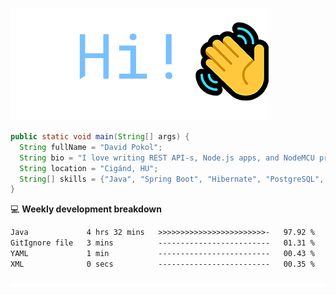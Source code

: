 ![Hi!](assets/images/hi.png)

```java
public static void main(String[] args) {
  String fullName = "David Pokol";
  String bio = "I love writing REST API-s, Node.js apps, and NodeMCU programs";
  String location = "Cigánd, HU";
  String[] skills = {"Java", "Spring Boot", "Hibernate", "PostgreSQL", "Git"};
}
```

💻 **Weekly development breakdown**
<!--START_SECTION:waka-->

```txt
Java             4 hrs 32 mins   >>>>>>>>>>>>>>>>>>>>>>>>-   97.92 %
GitIgnore file   3 mins          -------------------------   01.31 %
YAML             1 min           -------------------------   00.43 %
XML              0 secs          -------------------------   00.35 %
```

<!--END_SECTION:waka-->

![footer](assets/images/footer.png)
